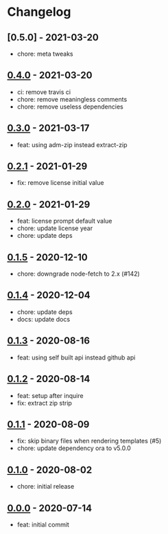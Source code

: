 # Changelog

## [0.5.0] - 2021-03-20

- chore: meta tweaks

## [0.4.0] - 2021-03-20

- ci: remove travis ci
- chore: remove meaningless comments
- chore: remove useless dependencies

## [0.3.0] - 2021-03-17

- feat: using adm-zip instead extract-zip

## [0.2.1] - 2021-01-29

- fix: remove license initial value

## [0.2.0] - 2021-01-29

- feat: license prompt default value
- chore: update license year
- chore: update deps

## [0.1.5] - 2020-12-10

- chore: downgrade node-fetch to 2.x (#142)

## [0.1.4] - 2020-12-04

- chore: update deps
- docs: update docs

## [0.1.3] - 2020-08-16

- feat: using self built api instead github api

## [0.1.2] - 2020-08-14

- feat: setup after inquire
- fix: extract zip strip

## [0.1.1] - 2020-08-09

- fix: skip binary files when rendering templates (#5)
- chore: update dependency ora to v5.0.0

## [0.1.0] - 2020-08-02

- chore: initial release

## [0.0.0] - 2020-07-14

- feat: initial commit

<!-- http://keepachangelog.com/ -->

[0.4.0]: https://github.com/zce/caz/compare/v0.3.0...v0.4.0
[0.3.0]: https://github.com/zce/caz/compare/v0.2.1...v0.3.0
[0.2.1]: https://github.com/zce/caz/compare/v0.2.0...v0.2.1
[0.2.0]: https://github.com/zce/caz/compare/v0.1.5...v0.2.0
[0.1.5]: https://github.com/zce/caz/compare/v0.1.4...v0.1.5
[0.1.4]: https://github.com/zce/caz/compare/v0.1.3...v0.1.4
[0.1.3]: https://github.com/zce/caz/compare/v0.1.2...v0.1.3
[0.1.2]: https://github.com/zce/caz/compare/v0.1.1...v0.1.2
[0.1.1]: https://github.com/zce/caz/compare/v0.1.0...v0.1.1
[0.1.0]: https://github.com/zce/caz/compare/v0.0.0-alpha.2...v0.1.0
[0.0.0]: https://github.com/zce/caz/releases/tag/v0.0.0-alpha.2
